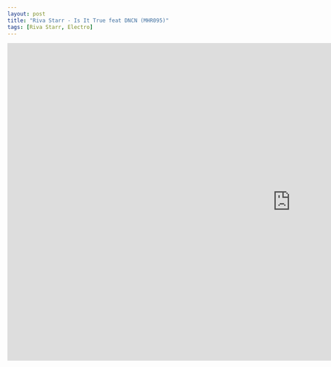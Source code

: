 ```yaml
---
layout: post
title: "Riva Starr - Is It True feat DNCN (MHR095)"
tags: [Riva Starr, Electro]
---
```


<div class="embed-responsive embed-responsive-16by9">
    <iframe width="1280" height="720" src="https://www.youtube.com/embed/mgzrKKCI7Dk" frameborder="0" allow="autoplay; encrypted-media" allowfullscreen></iframe>
</div>
